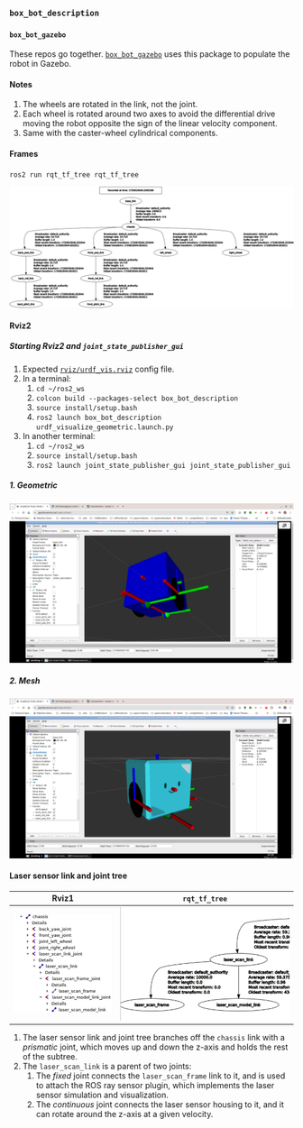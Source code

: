 ### `box_bot_description`

#### `box_bot_gazebo`

These repos go together. [`box_bot_gazebo`](https://github.com/ivogeorg/box_bot_gazebo) uses this package to populate the robot in Gazebo.

#### Notes
1. The wheels are rotated in the link, not the joint.
2. Each wheel is rotated around two axes to avoid the differential drive moving the robot opposite the sign of the linear velocity component.
3. Same with the caster-wheel cylindrical components.

#### Frames

`ros2 run rqt_tf_tree rqt_tf_tree`  

![Box bot frame diagram](assets/box_bot_frames_wheels_and_casters.png)  

#### Rviz2

##### Starting Rviz2 and `joint_state_publisher_gui`

1. Expected [`rviz/urdf_vis.rviz`](rviz/urdf_vis.rviz) config file.
2. In a terminal:
   1. `cd ~/ros2_ws`
   2. `colcon build --packages-select box_bot_description`
   3. `source install/setup.bash`
   4. `ros2 launch box_bot_description urdf_visualize_geometric.launch.py`
3. In another terminal:
   1. `cd ~/ros2_ws`
   2. `source install/setup.bash`
   3. `ros2 launch joint_state_publisher_gui joint_state_publisher_gui`

##### 1. Geometric
![Geometric bot](assets/box_bot_geometric.png)  

##### 2. Mesh
![Mesh bot](assets/box_bot_mesh.png)  

#### Laser sensor link and joint tree

| Rviz1 | `rqt_tf_tree` |
| --- | --- |
| ![Laser sensor subtree (Rviz2)](assets/laser_sensor_subtree_rviz2.png) | ![Laser sensor subtree (rqt_tf_tree)](assets/laser_sensor_subtree_rqt_tf_tree.png) |

1. The laser sensor link and joint tree branches off the `chassis` link with a _prismatic_ joint, which moves up and down the z-axis and holds the rest of the subtree.
2. The `laser_scan_link` is a parent of two joints:
   1. The _fixed_ joint connects the `laser_scan_frame` link to it, and is used to attach the ROS ray sensor plugin, which implements the laser sensor simulation and visualization.
   1. The _continuous_ joint connects the laser sensor housing to it, and it can rotate around the z-axis at a given velocity.

